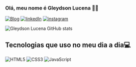 

### Olá, meu nome é Gleydson Lucena ✌🏽

[![Blog](https://img.shields.io/website?label=GleydsonLucena.com&style=for-the-badge&url=https://gleydsonlucena.github.io/portifolio/)](https://gleydsonlucena.github.io/portifolio/)
[![linkedIn](https://img.shields.io/badge/LinkedIn-0077B5?style=for-the-badge&logo=linkedin&logoColor=white)](https://www.linkedin.com/in/gleydson-lucena/)
[![instagram](https://img.shields.io/badge/Instagram-E4405F?style=for-the-badge&logo=instagram&logoColor=white)](https://www.instagram.com/gleydson.lucena/)

![Gleydson Lucena GitHub stats](https://github-readme-stats.vercel.app/api?username=GleydsonLucena&show_icons=true&theme=omni)

## Tecnologias que uso no meu dia a dia💻

<div style="display:inline_block">
  <img alt="HTML5" src="https://img.shields.io/badge/HTML5-E34F26?style=for-the-badge&logo=html5&logoColor=white">
  <img alt="CSS3" src="	https://img.shields.io/badge/CSS3-1572B6?style=for-the-badge&logo=css3&logoColor=white">
  <img alt="JavaScript" src="	https://img.shields.io/badge/JavaScript-F7DF1E?style=for-the-badge&logo=javascript&logoColor=black">
</div>
